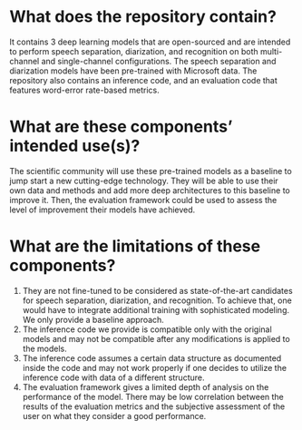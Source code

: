 # What does the repository contain?

It contains 3 deep learning models that are open-sourced and are intended to perform speech separation, diarization, and recognition on both multi-channel and single-channel configurations. The speech separation and diarization models have been pre-trained with Microsoft data. The repository also contains an inference code, and an evaluation code that features word-error rate-based metrics.

# What are these components’ intended use(s)?

The scientific community will use these pre-trained models as a baseline to jump start a new cutting-edge technology. They will be able to use their own data and methods and add more deep architectures to this baseline to improve it. Then, the evaluation framework could be used to assess the level of improvement their models have achieved.

# What are the limitations of these components?

1.	They are not fine-tuned to be considered as state-of-the-art candidates for speech separation, diarization, and recognition. To achieve that, one would have to integrate additional training with sophisticated modeling. We only provide a baseline approach.
2.	The inference code we provide is compatible only with the original models and may not be compatible after any modifications is applied to the models.
3.	The inference code assumes a certain data structure as documented inside the code and may not work properly if one decides to utilize the inference code with data of a different structure. 
4.	The evaluation framework gives a limited depth of analysis on the performance of the model. There may be low correlation between the results of the evaluation metrics and the subjective assessment of the user on what they consider a good performance.
